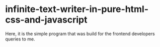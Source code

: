 # infinite-text-writer-in-pure-html-css-and-javascript
Here, it is the simple program that was build for the frontend developers queries to me.
